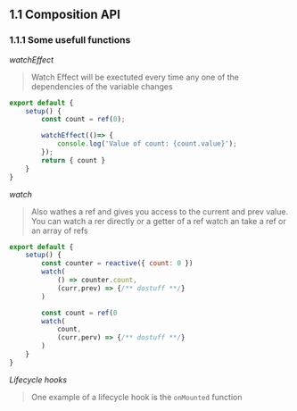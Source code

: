 ## 1.1 Composition API

### 1.1.1 Some usefull functions

*watchEffect*

> Watch Effect will be exectuted every time any one of the dependencies of the variable changes
```js
export default {
    setup() {
        const count = ref(0);

        watchEffect(()=> {
            console.log('Value of count: {count.value}');
        });
        return { count }
    }
} 
```

*watch*

> Also wathes a ref and gives you access to the current and prev value. You can watch a rer directly or a getter of a ref
> watch an take a ref or an array of refs
```js
export default {
    setup() {
        const counter = reactive({ count: 0 })
        watch(
            () => counter.count,
            (curr,prev) => {/** dostuff **/}
        ) 

        const count = ref(0
        watch(
            count,
            (curr,perv) => {/** dostuff **/}
        )
    }
}
```

*Lifecycle hooks*
> One example of a lifecycle hook is the `onMounted` function 